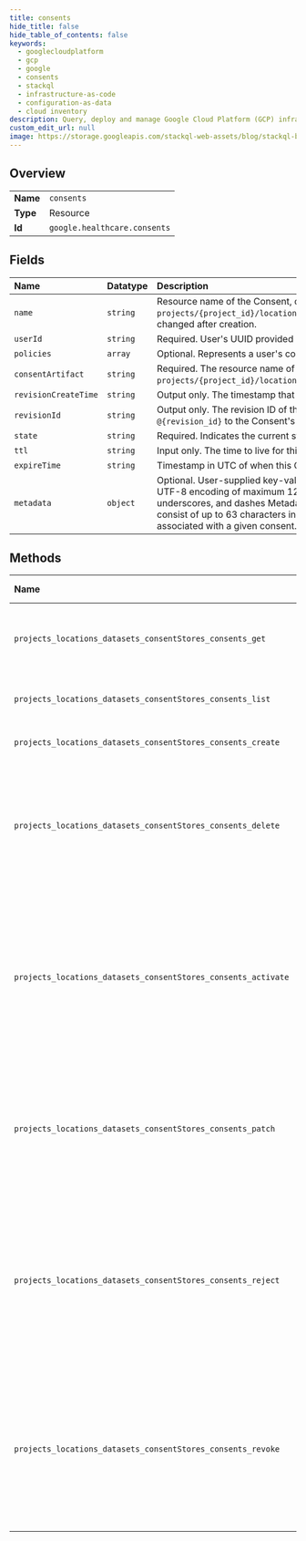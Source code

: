 ```yaml
---
title: consents
hide_title: false
hide_table_of_contents: false
keywords:
  - googlecloudplatform
  - gcp
  - google
  - consents
  - stackql
  - infrastructure-as-code
  - configuration-as-data
  - cloud inventory
description: Query, deploy and manage Google Cloud Platform (GCP) infrastructure and resources using SQL
custom_edit_url: null
image: https://storage.googleapis.com/stackql-web-assets/blog/stackql-blog-post-featured-image.png
---
```

  
    

## Overview
<table><tbody>
<tr><td><b>Name</b></td><td><code>consents</code></td></tr>
<tr><td><b>Type</b></td><td>Resource</td></tr>
<tr><td><b>Id</b></td><td><code>google.healthcare.consents</code></td></tr>
</tbody></table>

## Fields
| Name | Datatype | Description |
|:-----|:---------|:------------|
| `name` | `string` | Resource name of the Consent, of the form `projects/{project_id}/locations/{location_id}/datasets/{dataset_id}/consentStores/{consent_store_id}/consents/{consent_id}`. Cannot be changed after creation. |
| `userId` | `string` | Required. User's UUID provided by the client. |
| `policies` | `array` | Optional. Represents a user's consent in terms of the resources that can be accessed and under what conditions. |
| `consentArtifact` | `string` | Required. The resource name of the Consent artifact that contains proof of the end user's consent, of the form `projects/{project_id}/locations/{location_id}/datasets/{dataset_id}/consentStores/{consent_store_id}/consentArtifacts/{consent_artifact_id}`. |
| `revisionCreateTime` | `string` | Output only. The timestamp that the revision was created. |
| `revisionId` | `string` | Output only. The revision ID of the Consent. The format is an 8-character hexadecimal string. Refer to a specific revision of a Consent by appending `@{revision_id}` to the Consent's resource name. |
| `state` | `string` | Required. Indicates the current state of this Consent. |
| `ttl` | `string` | Input only. The time to live for this Consent from when it is created. |
| `expireTime` | `string` | Timestamp in UTC of when this Consent is considered expired. |
| `metadata` | `object` | Optional. User-supplied key-value pairs used to organize Consent resources. Metadata keys must: - be between 1 and 63 characters long - have a UTF-8 encoding of maximum 128 bytes - begin with a letter - consist of up to 63 characters including lowercase letters, numeric characters, underscores, and dashes Metadata values must be: - be between 1 and 63 characters long - have a UTF-8 encoding of maximum 128 bytes - consist of up to 63 characters including lowercase letters, numeric characters, underscores, and dashes No more than 64 metadata entries can be associated with a given consent. |
## Methods
| Name | Accessible by | Required Params | Description |
|:-----|:--------------|:----------------|:------------|
| `projects_locations_datasets_consentStores_consents_get` | `SELECT` | `name` | Gets the specified revision of a Consent, or the latest revision if `revision_id` is not specified in the resource name. |
| `projects_locations_datasets_consentStores_consents_list` | `SELECT` | `parent` | Lists the Consent in the given consent store, returning each Consent's latest revision. |
| `projects_locations_datasets_consentStores_consents_create` | `INSERT` | `parent` | Creates a new Consent in the parent consent store. |
| `projects_locations_datasets_consentStores_consents_delete` | `DELETE` | `name` | Deletes the Consent and its revisions. To keep a record of the Consent but mark it inactive, see [RevokeConsent]. To delete a revision of a Consent, see [DeleteConsentRevision]. This operation does not delete the related Consent artifact. |
| `projects_locations_datasets_consentStores_consents_activate` | `EXEC` | `name` | Activates the latest revision of the specified Consent by committing a new revision with `state` updated to `ACTIVE`. If the latest revision of the specified Consent is in the `ACTIVE` state, no new revision is committed. A FAILED_PRECONDITION error occurs if the latest revision of the specified Consent is in the `REJECTED` or `REVOKED` state. |
| `projects_locations_datasets_consentStores_consents_patch` | `EXEC` | `name` | Updates the latest revision of the specified Consent by committing a new revision with the changes. A FAILED_PRECONDITION error occurs if the latest revision of the specified Consent is in the `REJECTED` or `REVOKED` state. |
| `projects_locations_datasets_consentStores_consents_reject` | `EXEC` | `name` | Rejects the latest revision of the specified Consent by committing a new revision with `state` updated to `REJECTED`. If the latest revision of the specified Consent is in the `REJECTED` state, no new revision is committed. A FAILED_PRECONDITION error occurs if the latest revision of the specified Consent is in the `ACTIVE` or `REVOKED` state. |
| `projects_locations_datasets_consentStores_consents_revoke` | `EXEC` | `name` | Revokes the latest revision of the specified Consent by committing a new revision with `state` updated to `REVOKED`. If the latest revision of the specified Consent is in the `REVOKED` state, no new revision is committed. A FAILED_PRECONDITION error occurs if the latest revision of the given consent is in `DRAFT` or `REJECTED` state. |
